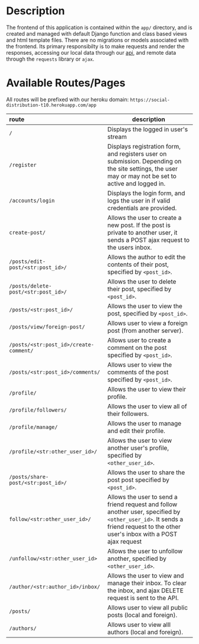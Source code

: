 <h1> Description </h1>

The frontend of this application is contained within the `app/` directory, and is created and managed with default Django function and class based views and html template files. There are no migrations or models associated with the frontend. Its primary responsibilty is to make requests and render the responses, accessing our local data through our [api](https://social-distribution-t10.herokuapp.com/api/swagger/), and remote data through the `requests` library or `ajax`.

<h1> Available Routes/Pages </h1>

All routes will be prefixed with our heroku domain: `https://social-distribution-t10.herokuapp.com/app`

| route                                  | description                                                                                                                                                                    |
| :------------------------------------- | ------------------------------------------------------------------------------------------------------------------------------------------------------------------------------ |
| `/`                                    | Displays the logged in user's stream                                                                                                                                           |
| `/register`                            | Displays registration form, and registers user on submission. Depending on the site settings, the user may or may not be set to active and logged in.                          |
| `/accounts/login`                      | Displays the login form, and logs the user in if valid credentials are provided.                                                                                               |
| `create-post/`                         | Allows the user to create a new post. If the post is private to another user, it sends a POST ajax request to the users inbox.                                                 |
| `/posts/edit-post/<str:post_id>/`      | Allows the author to edit the contents of their post, specified by `<post_id>`.                                                                                                |
| `/posts/delete-post/<str:post_id>/`    | Allows the user to delete their post, specified by `<post_id>`.                                                                                                                |
| `/posts/<str:post_id>/`                | Allows the user to view the post, specified by `<post_id>`.                                                                                                                    |
| `/posts/view/foreign-post/`            | Allows user to view a foreign post (from another server).                                                                                                                      |
| `/posts/<str:post_id>/create-comment/` | Allows user to create a comment on the post specified by `<post_id>`.                                                                                                          |
| `/posts/<str:post_id>/comments/`       | Allows user to view the comments of the post specified by `<post_id>`.                                                                                                         |
| `/profile/`                            | Allows the user to view their profile.                                                                                                                                         |
| `/profile/followers/`                  | Allows the user to view all of their followers.                                                                                                                                |
| `/profile/manage/`                     | Allows the user to manage and edit their profile.                                                                                                                              |
| `/profile/<str:other_user_id>/`        | Allows the user to view another user's profile, specified by `<other_user_id>`.                                                                                                |
| `/posts/share-post/<str:post_id>/`     | Allows the user to share the post post specified by `<post_id>`.                                                                                                               |
| `follow/<str:other_user_id>/`          | Allows the user to send a friend request and follow another user, specified by `<other_user_id>`. It sends a friend request to the other user's inbox with a POST ajax request |
| `/unfollow/<str:other_user_id>`        | Allows the user to unfollow another, specified by `<other_user_id>`.                                                                                                           |
| `/author/<str:author_id>/inbox/`       | Allows the user to view and manage their inbox. To clear the inbox, and ajax DELETE request is sent to the API.                                                                |
| `/posts/`                              | Allows user to view all public posts (local and foreign).                                                                                                                      |
| `/authors/`                            | Allows user to view alll authors (local and foreign).                                                                                                                          |

